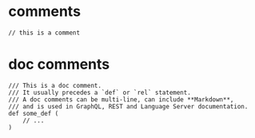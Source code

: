 # comments

```ontol
// this is a comment
```

# doc comments

```ontol
/// This is a doc comment.
/// It usually precedes a `def` or `rel` statement.
/// A doc comments can be multi-line, can include **Markdown**,
/// and is used in GraphQL, REST and Language Server documentation.
def some_def (
    // ...
)
```
